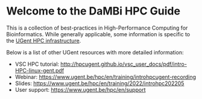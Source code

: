 # Welcome to the DaMBi HPC Guide

This is a collection of best-practices in High-Performance Computing for Bioinformatics. While generally applicable, some information is specific to the [UGent HPC infrastructure](https://www.ugent.be/hpc/en/infrastructure).

Below is a list of other UGent resources with more detailed information:
- VSC HPC tutorial: http://hpcugent.github.io/vsc_user_docs/pdf/intro-HPC-linux-gent.pdf
- Webinar: https://www.ugent.be/hpc/en/training/introhpcugent-recording
- Slides: https://www.ugent.be/hpc/en/training/2022/introhpc202205
- User support: https://www.ugent.be/hpc/en/support

```{tableofcontents}
```


